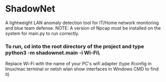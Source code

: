 # ShadowNet

A lightweight LAN anomaly detection tool for IT/Home network monitoring and blue team defense. 
NOTE: A version of Npcap must be installed on the system for main.py to run correctly.

### To run, cd into the root directory of the project and type python3 -m shadownet.main -i Wi-Fi\
Replace Wi-Fi with the name of your PC's wifi adapter (type ifconfig in linux/mac terminal or netsh wlan show interfaces in Windows CMD to find it)